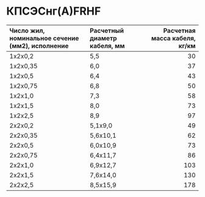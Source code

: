 # КПСЭСнг(А)FRHF

|  Число жил, номинальное сечение (мм2), исполнение   | Расчетный диаметр кабеля, мм   |   Расчетная масса кабеля, кг/км |
|:----------------------------------------------------|:-------------------------------|--------------------------------:|
| 1х2х0,2                                             | 5,5                            |                              30 |
| 1х2х0,35                                            | 6,0                            |                              37 |
| 1х2х0,5                                             | 6,4                            |                              43 |
| 1х2х0,75                                            | 6,8                            |                              50 |
| 1х2х1,0                                             | 7,3                            |                              58 |
| 1х2х1,5                                             | 8,0                            |                              73 |
| 1х2х2,5                                             | 8,9                            |                              97 |
| 2х2х0,2                                             | 5,1х9,0                        |                              49 |
| 2х2х0,35                                            | 5,6х10,1                       |                              62 |
| 2х2х0,5                                             | 6,0х10,9                       |                              73 |
| 2х2х0,75                                            | 6,4х11,7                       |                              86 |
| 2х2х1,0                                             | 6,9х12,7                       |                             103 |
| 2х2х1,5                                             | 7,6х14,0                       |                             130 |
| 2х2х2,5                                             | 8,5х15,9                       |                             178 |